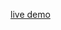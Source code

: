 [live demo]([https://adem951.github.io/index.html](https://adem951.github.io/lab-vue_Adem-Sofiane/)https://adem951.github.io/lab-vue_Adem-Sofiane/)
